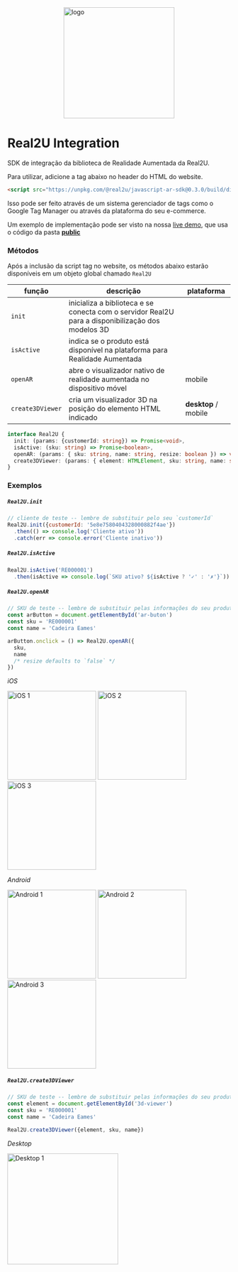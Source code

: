 <img src="https://scripts-ignition.real2u.com.br/real2u-integration/logo.png" title="logo" width="250" style="display:block; margin: auto"/>

# Real2U Integration  

SDK de integração da biblioteca de Realidade Aumentada da Real2U.

Para utilizar, adicione a tag abaixo no header do HTML do website.

```html
<script src="https://unpkg.com/@real2u/javascript-ar-sdk@0.3.0/build/dist/index.js"></script>
```

Isso pode ser feito através de um sistema gerenciador de tags como o Google Tag Manager ou através da plataforma do seu e-commerce.

Um exemplo de implementação pode ser visto na nossa [live demo](https://real2u.gitlab.io/real2u-integration), que usa o código da pasta [**public**](./public/)

### Métodos

Após a inclusão da script tag no website, os métodos abaixo estarão disponíveis em um objeto global chamado `Real2U`

| função | descrição | plataforma |
| ------ | --------- | ---------- |
| `init` | inicializa a biblioteca e se conecta com o servidor Real2U para a disponibilização dos modelos 3D | |
| `isActive` | indica se o produto está disponível na plataforma para Realidade Aumentada |  |
| `openAR` | abre o visualizador nativo de realidade aumentada no dispositivo móvel | mobile |
| `create3DViewer` | cria um visualizador 3D na posição do elemento HTML indicado | **desktop** / mobile |


```typescript
interface Real2U {
  init: (params: {customerId: string}) => Promise<void>,
  isActive: (sku: string) => Promise<boolean>,
  openAR: (params: { sku: string, name: string, resize: boolean }) => void,
  create3DViewer: (params: { element: HTMLElement, sku: string, name: string }) => void
}
```

### Exemplos

##### `Real2U.init`

```javascript
// cliente de teste -- lembre de substituir pelo seu `customerId`
Real2U.init({customerId: '5e8e7580404328000882f4ae'})
  .then(() => console.log('Cliente ativo'))
  .catch(err => console.error('Cliente inativo'))
```

##### `Real2U.isActive`

```javascript
Real2U.isActive('RE000001')
  .then(isActive => console.log(`SKU ativo? ${isActive ? '✓' : '✗'}`))
```

##### `Real2U.openAR`

```javascript
// SKU de teste -- lembre de substituir pelas informações do seu produto
const arButton = document.getElementById('ar-buton')
const sku = 'RE000001'
const name = 'Cadeira Eames'

arButton.onclick = () => Real2U.openAR({
  sku,
  name
  /* resize defaults to `false` */
})
```

*iOS*

<img src="https://scripts-ignition.real2u.com.br/real2u-integration/ios-1.png" title="iOS 1" width="200"/>
<img src="https://scripts-ignition.real2u.com.br/real2u-integration/ios-2.png" title="iOS 2" width="200"/>
<img src="https://scripts-ignition.real2u.com.br/real2u-integration/ios-3.png" title="iOS 3" width="200"/>

*Android*

<img src="https://scripts-ignition.real2u.com.br/real2u-integration/android-1.png" title="Android 1" width="200"/>
<img src="https://scripts-ignition.real2u.com.br/real2u-integration/android-2.png" title="Android 2" width="200"/>
<img src="https://scripts-ignition.real2u.com.br/real2u-integration/android-3.png" title="Android 3" width="200"/>

##### `Real2U.create3DViewer`

```javascript
// SKU de teste -- lembre de substituir pelas informações do seu produto
const element = document.getElementById('3d-viewer')
const sku = 'RE000001'
const name = 'Cadeira Eames'

Real2U.create3DViewer({element, sku, name})
```

*Desktop*

<img src="https://scripts-ignition.real2u.com.br/real2u-integration/desktop-1.png" title="Desktop 1" width="250"/>



